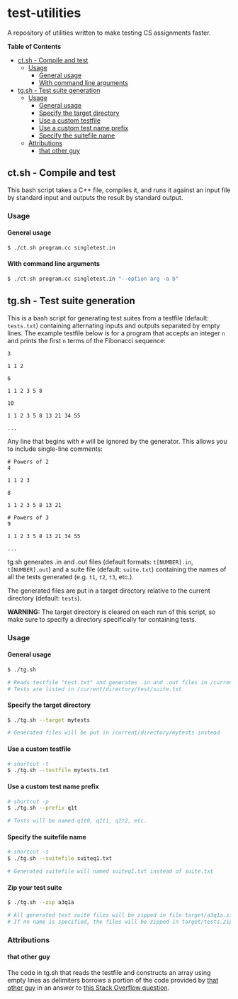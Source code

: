 test-utilities
==============

A repository of utilities written to make testing CS assignments faster.

**Table of Contents**

- [ct.sh - Compile and test](#ctsh---compile-and-test)
  - [Usage](#usage)
    - [General usage](#general-usage)
    - [With command line arguments](#with-command-line-arguments)
- [tg.sh - Test suite generation](#tgsh---test-suite-generation)
  - [Usage](#usage-1)
    - [General usage](#general-usage-1)
    - [Specify the target directory](#specify-the-target-directory)
    - [Use a custom testfile](#use-a-custom-testfile)
    - [Use a custom test name prefix](#use-a-custom-test-name-prefix)
    - [Specify the suitefile name](#specify-the-suitefile-name)
  - [Attributions](#attributions)
    - [that other guy](#that-other-guy)

## ct.sh - Compile and test

This bash script takes a C++ file, compiles it, and runs it against an input file by standard input and outputs the result by standard output.

### Usage

#### General usage
```bash
$ ./ct.sh program.cc singletest.in
```

#### With command line arguments
```bash
$ ./ct.sh program.cc singletest.in "--option arg -a b"
```


## tg.sh - Test suite generation

This is a bash script for generating test suites from a testfile (default: `tests.txt`) containing alternating inputs and outputs separated by empty lines. The example testfile below is for a program that accepts an integer `n` and prints the first `n` terms of the Fibonacci sequence:

```
3

1 1 2

6

1 1 2 3 5 8

10

1 1 2 3 5 8 13 21 34 55

...
```

Any line that begins with `#` will be ignored by the generator. This allows you to include single-line comments:

```
# Powers of 2
4

1 1 2 3

8

1 1 2 3 5 8 13 21

# Powers of 3
9

1 1 2 3 5 8 13 21 34 55

...
```

tg.sh generates .in and .out files (default formats: `t[NUMBER].in`, `t[NUMBER].out`) and a suite file (default: `suite.txt`) containing the names of all the tests generated (e.g. `t1`, `t2`, `t3`, etc.).

The generated files are put in a target directory relative to the current directory (default: `tests`).

**WARNING:** The target directory is cleared on each run of this script, so make sure to specify a directory specifically for containing tests.

### Usage

#### General usage
```bash
$ ./tg.sh

# Reads testfile "test.txt" and generates .in and .out files in /current/directory/test
# Tests are listed in /current/directory/test/suite.txt
```

#### Specify the target directory
```bash
$ ./tg.sh --target mytests

# Generated files will be put in /current/directory/mytests instead
```

#### Use a custom testfile
```bash
# shortcut -t
$ ./tg.sh --testfile mytests.txt
```

#### Use a custom test name prefix
```bash
# shortcut -p
$ ./tg.sh --prefix q1t

# Tests will be named q1t0, q1t1, q1t2, etc.
```

#### Specify the suitefile name
```bash
# shortcut -s
$ ./tg.sh --suitefile suiteq1.txt

# Generated suitefile will named suiteq1.txt instead of suite.txt
```

#### Zip your test suite
```bash
$ ./tg.sh --zip a3q1a

# All generated test suite files will be zipped in file target/a3q1a.zip
# If no name is specified, the files will be zipped in target/tests.zip
```

### Attributions

#### that other guy

The code in tg.sh that reads the testfile and constructs an array using empty lines as delimiters borrows a portion of the code provided by [that other guy](http://stackoverflow.com/users/1899640/that-other-guy) in an answer to [this Stack Overflow question](http://stackoverflow.com/questions/18539369/split-text-file-into-array-based-on-an-empty-line-or-any-non-used-character).

